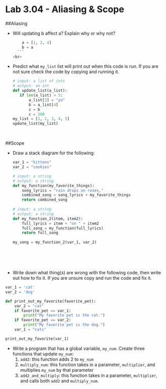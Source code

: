 # Lab 3.04 - Aliasing & Scope

##Aliasing 
* Will updating b affect a? Explain why or why not? 
    
    ```python
        a = [1, 2, 4]
        b = a 
      ```
    <br>
    
* Predict what `my_list` list will print out when this code is run. If you are not sure check the code by copying and running it. 
    
     ```python
     # input: a list of ints
     # output: an int
     def update_list(a_list): 
     	if len(a_list) > 5: 
     		a_list[3] = "yo"
     		b = a_list[4]
            c = b
            c = 100
     my_list = [1, 2, 3, 4, 5]
     update_list(my_list)
     ```
    <br>
    
##Scope
* Draw a stack diagram for the following:
    
    ```python
	var_1 = "kittens"
	var_2 = "cookies"
	
	# input: a string
	# output: a string
	def my_function(my_favorite_things): 
		song_lyrics = "rain drops on roses,"
		combined_song = song_lyrics + my_favorite_things
		return combined_song
		
	# input: a string
	# output: a string	
	def my_function_2(item, item2): 
		full_lyrics = item + "on " + item2
		full_song = my_function(full_lyrics)
		return full_song
		
	my_song = my_function_2(var_1, var_2)
     ```
    <br>
    <br>
    <br>
    
* Write down what thing(s) are wrong with the following code, then write out how to fix it. If you are unsure copy and run the code and fix it. 

```python
var_1 = 'cat'
var_2 = 'dog'

def print_out_my_favorite(favorite_pet): 
    var_2 = "cat"
    if favorite_pet == var_1:
        print("My favorite pet is the cat.")
    if favorite_pet == var_2: 
        print("My favorite pet is the dog.")
    var_1 = "cats"

print_out_my_favorite(var_1)
```

* Write a program that has a global variable, `my_num`. Create three functions that update `my_num`: 
    1. `add2`: this function adds 2 to `my_num`
    2. `multiply_num`: this function takes in a parameter, `multiplier`, and multiplies `my_num` by that parameter
    3. `add2_and_multiply`: this function takes in a parameter, `multiplier`, and calls both `add2` and `multiply_num`. 


